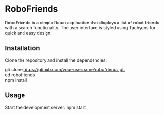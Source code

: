 <h1>RoboFriends </h1>

RoboFriends is a simple React application that displays a list of robot friends with a search functionality. The user interface is styled using Tachyons for quick and easy design.

<h2>Installation </h2>

Clone the repository and install the dependencies:

git clone https://github.com/your-username/robofriends.git <br>
cd robofriends <br>
npm install

<h2>Usage</h2>

Start the development server:
npm start
